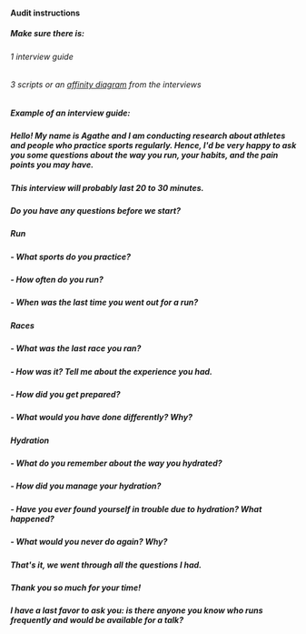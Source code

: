 #### Audit instructions

##### Make sure there is: 

###### 1 interview guide
###### 3 scripts or an [affinity diagram](https://d2slcw3kip6qmk.cloudfront.net/marketing/blog/2017Q1/affinity-diagram3.png) from the interviews

##### Example of an interview guide:

##### Hello! My name is Agathe and I am conducting research about athletes and people who practice sports regularly. Hence, I'd be very happy to ask you some questions about the way you run, your habits, and the pain points you may have. 

##### This interview will probably last 20 to 30 minutes. 

##### Do you have any questions before we start? 

##### Run

##### - What sports do you practice?
##### - How often do you run?
##### - When was the last time you went out for a run?

##### Races

##### - What was the last race you ran?
##### - How was it? Tell me about the experience you had.
##### - How did you get prepared?
##### - What would you have done differently? Why?

##### Hydration

##### - What do you remember about the way you hydrated?
##### - How did you manage your hydration?
##### - Have you ever found yourself in trouble due to hydration? What happened?
##### - What would you never do again? Why?

##### That's it, we went through all the questions I had. 

##### Thank you so much for your time!

##### I have a last favor to ask you: is there anyone you know who runs frequently and would be available for a talk?